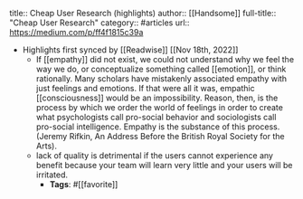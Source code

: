 title:: Cheap User Research (highlights)
author:: [[Handsome]]
full-title:: "Cheap User Research"
category:: #articles
url:: https://medium.com/p/ff4f1815c39a

- Highlights first synced by [[Readwise]] [[Nov 18th, 2022]]
	- If [[empathy]] did not exist, we could not understand why we feel the way we do, or conceptualize something called [[emotion]], or think rationally. Many scholars have mistakenly associated empathy with just feelings and emotions. If that were all it was, empathic [[consciousness]] would be an impossibility. Reason, then, is the process by which we order the world of feelings in order to create what psychologists call pro-social behavior and sociologists call pro-social intelligence. Empathy is the substance of this process. (Jeremy Rifkin, An Address Before the British Royal Society for the Arts).
	- lack of quality is detrimental if the users cannot experience any benefit because your team will learn very little and your users will be irritated.
		- **Tags**: #[[favorite]]